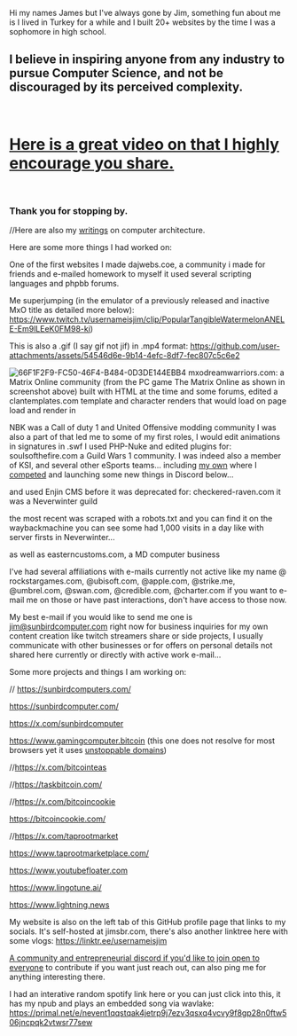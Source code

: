 Hi my names James but I've always gone by Jim, something fun about me is I lived in Turkey for a while and I built 20+ websites by the time I was a sophomore in high school.
## I believe in inspiring anyone from any industry to pursue Computer Science, and not be discouraged by its perceived complexity. 
<br>

# [Here is a great video on that I highly encourage you share.](https://www.youtube.com/watch?v=nKIu9yen5nc)
<br>

### Thank you for stopping by.

//Here are also my [writings](https://jimsuley.substack.com/p/notes-on-computers) on computer architecture.

Here are some more things I had worked on:

One of the first websites I made dajwebs.coe, a community i made for friends and e-mailed homework to myself it used several scripting languages and phpbb forums.

Me superjumping (in the emulator of a previously released and inactive MxO title as detailed more below): https://www.twitch.tv/usernameisjim/clip/PopularTangibleWatermelonANELE-Em9lLEeK0FM98-ki)

This is also a .gif (I say gif not jif) in .mp4 format:
https://github.com/user-attachments/assets/54546d6e-9b14-4efc-8df7-fec807c5c6e2


![66F1F2F9-FC50-46F4-B484-0D3DE144EBB4](https://github.com/user-attachments/assets/eddc2329-6d87-4ee1-aac1-71675dd3b8af)
mxodreamwarriors.com: a Matrix Online community (from  the PC game The Matrix Online as shown in screenshot above) built with HTML at the time and some forums, edited a clantemplates.com template and character renders that would load on page load and render in

NBK was a Call of duty 1 and United Offensive modding community I was also a part of that led me to some of my first roles, I would edit animations in signatures in .swf
I used PHP-Nuke and edited plugins for: soulsofthefire.com a Guild Wars 1 community.  I was indeed also a member of KSI, and several other eSports teams... including [my own](https://www.challengermode.com/teams/e5db006c-5a5a-e811-80c3-000d3a2234e3) where I [competed](https://tr.ee/t1rZn1RB7T) and launching some new things in Discord below...

and used Enjin CMS before it was deprecated for: checkered-raven.com it was a Neverwinter guild

the most recent was scraped with a robots.txt and you can find it on the waybackmachine you can see some had 1,000 visits in a day like with server firsts in Neverwinter...

as well as easterncustoms.com, a MD computer business 

I've had several affiliations with e-mails currently not active like my name @ rockstargames.com, @ubisoft.com, @apple.com, @strike.me, @umbrel.com, @swan.com, @credible.com, @charter.com
if you want to e-mail me on those or have past interactions, don't have access to those now.

My best e-mail if you would like to send me one is jim@sunbirdcomputer.com right now for business inquiries for my own content creation like twitch streamers share or side projects, I usually communicate with other businesses or for offers on personal details not shared here currently or directly with active work e-mail...

Some more projects and things I am working on:

// https://sunbirdcomputers.com/ 

https://sunbirdcomputer.com/ 

https://x.com/sunbirdcomputer

https://www.gamingcomputer.bitcoin (this one does not resolve for most browsers yet it uses [unstoppable domains](https://unstoppabledomains.com/))

//https://x.com/bitcointeas

//https://taskbitcoin.com/

//https://x.com/bitcoincookie

https://bitcoincookie.com/

//https://x.com/taprootmarket

https://www.taprootmarketplace.com/

https://www.youtubefloater.com

https://www.lingotune.ai/

https://www.lightning.news

My website is also on the left tab of this GitHub profile page that links to my socials. It's self-hosted at jimsbr.com, there's also another linktree here with some vlogs: https://linktr.ee/usernameisjim

[A community and entrepreneurial discord if you'd like to join open to everyone](https://discord.gg/FQN4PETeva) to contribute if you want just reach out, can also ping me for anything interesting there.

I had an interative random spotify link here or you can just click into this, it has my npub and plays an embedded song via wavlake:
https://primal.net/e/nevent1qqstqak4jetrp9j7ezv3qsxq4vcvy9f8gp28n0ftw506jncpqk2vtwsr77sew
